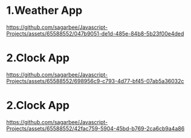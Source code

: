 <h1>1.Weather App</h1>

https://github.com/sagarbee/Javascript-Projects/assets/65588552/047b9051-de1d-485e-84b8-5b23f00e4ded

<h1>2.Clock App</h1>

https://github.com/sagarbee/Javascript-Projects/assets/65588552/698956c9-c793-4d77-bf45-07ab5a36032c

<h1>2.Clock App</h1>

https://github.com/sagarbee/Javascript-Projects/assets/65588552/42fac759-5904-45bd-b769-2ca6cb9a4a86





